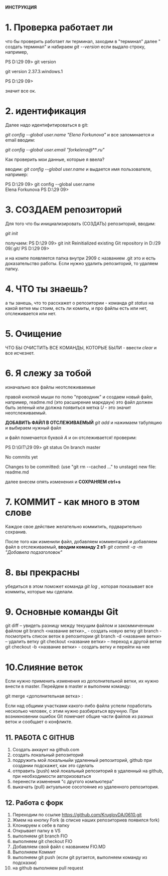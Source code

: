 **ИНСТРУКЦИЯ**

# **1. Проверка работает ли**

что бы проверить работает ли терминал,
заходим в "терминал" далее " создать терминал" 
и набираем *git --version*
если выдало строку, например,

PS D:\29 09> git version

git version 2.37.3.windows.1

PS D:\29 09> 

значит все ок.

# **2. идентификация**

Далее надо идентифитироваться в git:

*git config --global user.name "Elena Forkunova"*
и все запоминается
и email вводим:

*git config --global user.email "forkelena@****.ru"*

Как проверить мои данные, которые я ввела? 

вводим:
*git config --global user.name*
и выдается имя пользователя, например:

PS D:\29 09> git config --global user.name                       
Elena Forkunova
PS D:\29 09> 

# **3. СОЗДАЕМ репозиторий**

Для того что бы инициализировать (СОЗДАТЬ) репозиторий, вводим:

*git init*

получаем:
PS D:\29 09> git init
Reinitialized existing Git repository in D:/29 09/.git/
PS D:\29 09>
  
и на компе появляется папка внутри 2909 с названием .git
это и есть доказательство работы.
Если нужно удалить репозиторий, то удаляем папку.

# **4. ЧТО ты знаешь?**
а ты занешь, что то расскажет
 о репозитории - команда *git status*
на какой ветке мы стоим, есть ли комиты, и про файлы есть или нет, отслеживается или нет.

# **5. Очищение**

ЧТО БЫ ОЧИСТИТЬ ВСЕ КОМАНДЫ, КОТОРЫЕ БЫЛИ - ввести *clear* и все исчезнет.

# **6. Я слежу за тобой**

изначально все файлы неотслеживаемые 

правой кнопкой мыши по полю "проводник" и создаем новый файл, например,
readme.md (это расширение маркдаун)
это файл должен быть зеленый или должна появиться метка *U* - это значит неотслеживаемый.

**ДОБАВИТЬ ФАЙЛ В ОТСЛЕЖИВАЕМЫЙ** *git add* и нажимаем табуляцию и выбираем нужный файл

и файл помечается буквой *А* и он отслеживается!
проверим:

PS D:\GIT\29 09> git status
On branch master

No commits yet

Changes to be committed:
  (use "git rm --cached <file>..." to unstage)
        new file:   readme.md

далее внесем опять изменения и **СОХРАНЯЕМ ctrl+s**

# **7. КОММИТ - как много в этом слове**

Каждое свое действие желательно коммитить, прдварительно сохранив.

После того как изменили файл, добавляем комментарий и добавляем файл в отслеживаемый, **вводим команду 2 в1:**
 *git commit -a -m "Добавила подзаголовок"*

# **8. вы прекрасны**

  убедиться в этом поможет команда *git log* , которая показывает все коммиты, которые мы сделали.

# **9. Основные команды Git**

git diff – увидеть разницу между текущим файлом и закоммиченным файлом
git branch <название ветки>_ - создать новую ветку
git branch - посмотреть список веток в репозитории
git branch -d <название ветки> – удалить ветку
git checkout <название ветки> – переход к другой ветке
git checkout -b <название ветки> - создать ветку и перейти на нее

# **10.Слияние веток**

Если нужно применить изменения из дополнительной ветки, их нужно внести в master. Перейдем в master и выполним команду:

git merge <дополнительная ветка> :

Если над общими участками какого-либо файла успели поработать несколько человек, с этим нужно разбираться вручную. При возникновении ошибок Git помечает общие части файлов из разных веток и сообщает о конфликте.

  ## **11. РАБОТА С GITHUB**

1. Создать аккаунт на github.com
2. создать локальный репозиторий
3. подружить мой локальныйи удаленный репозиторий, github при создании подскажет, как это сделать
4. отправить (push) мой локальный репозиторий в удаленный на github, при необходимости авторизоваться
5. перенести изменения "с другого компьютера"
6. выкачать (pull) актуальное сосотояние из удаленного репозитория.

## **12. Работа с форк**

1. Переходим по ссылке https://github.com/KruglovDA/0610.git
2. Жмем на кнопку Fork (в списке наших репозиториев появился fork)
3. Клонируем к себе в папку
4. Открывает папку в VS
5. выполняем git branch FIO
6. выполняем git checkout FIO
7. Добавляем свой файл с названием FIO.MD
8. Выполняем Коммит
9. выполняем git push (если git ругается, выполняем команду из подсказки)
10. на github выполняем pull request
